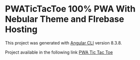 # PWATicTacToe 100% PWA With Nebular Theme and FIrebase Hosting

This project was generated with [Angular CLI](https://github.com/angular/angular-cli) version 8.3.8.

Project available in the following link [PWA Tic Tac Toe](https://innorpg.firebaseapp.com/)
